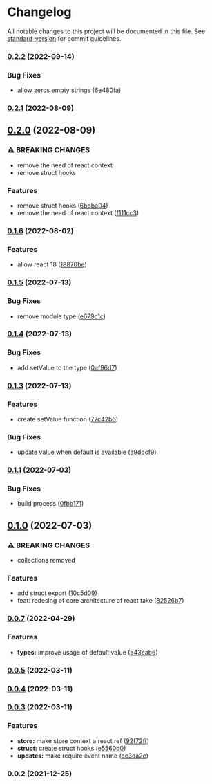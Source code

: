 # Changelog

All notable changes to this project will be documented in this file. See [standard-version](https://github.com/conventional-changelog/standard-version) for commit guidelines.

### [0.2.2](https://github.com/albizures/react-take/compare/v0.2.1...v0.2.2) (2022-09-14)


### Bug Fixes

* allow zeros empty strings ([6e480fa](https://github.com/albizures/react-take/commit/6e480fab0b95010677b16d1c4860a93d4f7889ce))

### [0.2.1](https://github.com/albizures/react-take/compare/v0.2.0...v0.2.1) (2022-08-09)

## [0.2.0](https://github.com/albizures/react-take/compare/v0.1.6...v0.2.0) (2022-08-09)


### ⚠ BREAKING CHANGES

* remove the need of react context
* remove struct hooks

### Features

* remove struct hooks ([6bbba04](https://github.com/albizures/react-take/commit/6bbba046d2874c772c2a5859f8def3e552cdbba6))
* remove the need of react context ([f111cc3](https://github.com/albizures/react-take/commit/f111cc386849f47be50deffbb1ac08dc5c98dd52))

### [0.1.6](https://github.com/albizures/react-take/compare/v0.1.5...v0.1.6) (2022-08-02)


### Features

* allow react 18 ([18870be](https://github.com/albizures/react-take/commit/18870be077f366ef7671a13d2992c49f27a71185))

### [0.1.5](https://github.com/albizures/react-take/compare/v0.1.4...v0.1.5) (2022-07-13)


### Bug Fixes

* remove module type ([e679c1c](https://github.com/albizures/react-take/commit/e679c1c605539f8499ccb7b001f3e81ddb30ab29))

### [0.1.4](https://github.com/albizures/react-take/compare/v0.1.3...v0.1.4) (2022-07-13)


### Bug Fixes

* add setValue to the type ([0af96d7](https://github.com/albizures/react-take/commit/0af96d772b26429d525695050c36f74b9d3e845a))

### [0.1.3](https://github.com/albizures/react-take/compare/v0.1.1...v0.1.3) (2022-07-13)


### Features

* create setValue function ([77c42b6](https://github.com/albizures/react-take/commit/77c42b6eec3bf007e8dbcfe78c14e123bf05933a))


### Bug Fixes

* update value when default is available ([a9ddcf9](https://github.com/albizures/react-take/commit/a9ddcf9da8d7ce87ea804d75745984270513ff70))

### [0.1.1](https://github.com/albizures/react-take/compare/v0.1.0...v0.1.1) (2022-07-03)


### Bug Fixes

* build process ([0fbb171](https://github.com/albizures/react-take/commit/0fbb171736c57ee0c83cbff04030176f9bc731d5))

## [0.1.0](https://github.com/albizures/react-take/compare/v0.0.7...v0.1.0) (2022-07-03)


### ⚠ BREAKING CHANGES

* collections removed

### Features

* add struct export ([10c5d09](https://github.com/albizures/react-take/commit/10c5d09c0a8c3657ecf565cf237ad736840dc8a0))
* feat: redesing of core architecture of react take ([82526b7](https://github.com/albizures/react-take/commit/82526b75595e63bcc78940461721d829ea164a2a))

### [0.0.7](https://github.com/albizures/react-take/compare/v0.0.5...v0.0.7) (2022-04-29)


### Features

* **types:** improve usage of default value ([543eab6](https://github.com/albizures/react-take/commit/543eab665b7ca8bb3d47817828b5313978525d07))

### [0.0.5](https://github.com/albizures/react-take/compare/v0.0.4...v0.0.5) (2022-03-11)

### [0.0.4](https://github.com/albizures/react-take/compare/v0.0.3...v0.0.4) (2022-03-11)

### [0.0.3](https://github.com/albizures/react-take/compare/v0.0.2...v0.0.3) (2022-03-11)


### Features

* **store:** make store context a react ref ([92f72ff](https://github.com/albizures/react-take/commit/92f72ffa35a2eb82c658bf4d8ac63bd37adf0f8a))
* **struct:** create struct hooks ([e5560d0](https://github.com/albizures/react-take/commit/e5560d0d383c84a10231b21886aa6672e15db2bc))
* **updates:** make require event name ([cc3da2e](https://github.com/albizures/react-take/commit/cc3da2e86dd3a1f9d3b64568bde51fa1ff380d48))

### 0.0.2 (2021-12-25)
